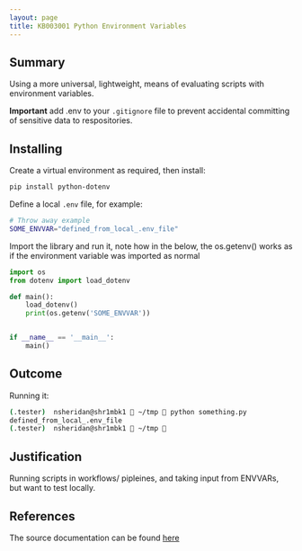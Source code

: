 ```yaml
---
layout: page
title: KB003001 Python Environment Variables
---
```


## Summary

Using a more universal, lightweight, means of evaluating scripts with environment variables.

**Important** add .env to your ```.gitignore``` file to prevent accidental committing of
sensitive data to respositories.

## Installing

Create a virtual environment as required, then install:

```bash
pip install python-dotenv
```

Define a local ```.env``` file, for example:

```bash
# Throw away example
SOME_ENVVAR="defined_from_local_.env_file"
```

Import the library and run it, note how in the below, the os.getenv() works
as if the environment variable was imported as normal

```python
import os
from dotenv import load_dotenv

def main():
    load_dotenv()
    print(os.getenv('SOME_ENVVAR'))


if __name__ == '__main__':
    main()
```

## Outcome

Running it:

```bash
(.tester)  nsheridan@shr1mbk1  ~/tmp  python something.py
defined_from_local_.env_file
(.tester)  nsheridan@shr1mbk1  ~/tmp 
```

## Justification

Running scripts in workflows/ pipleines, and taking input from ENVVARs, but want to test locally.

## References

The source documentation can be found [here](https://pypi.org/project/python-dotenv/)